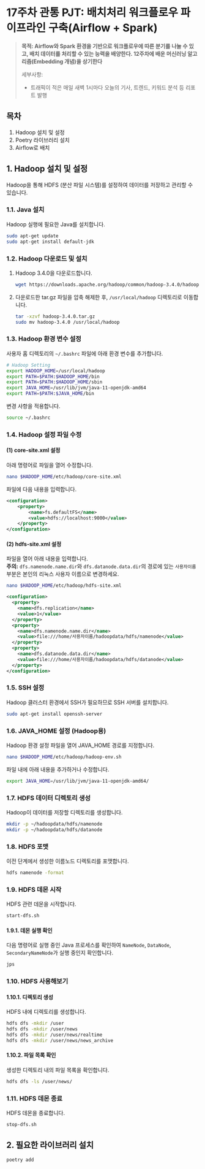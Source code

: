 # 17주차 관통 PJT: 배치처리 워크플로우 파이프라인 구축(Airflow + Spark)


> **목적: Airflow와 Spark 환경을 기반으로 워크플로우에 따른 분기를 나눌 수 있고, 배치 데이터를 처리할 수 있는 능력을 배양한다. 12주차에 배운 머신러닝 알고리즘(Embedding 개념)을 상기한다**
>
> 세부사항:
> - 트래픽이 적은 매일 새벽 1시마다 오늘의 기사, 트렌드, 키워드 분석 등 리포트 발행

## 목차
1. Hadoop 설치 및 설정
2. Poetry 라이브러리 설치
3. Airflow로 배치


## 1. Hadoop 설치 및 설정
Hadoop을 통해 HDFS (분산 파일 시스템)를 설정하여 데이터를 저장하고 관리할 수 있습니다.

### 1.1. Java 설치

Hadoop 실행에 필요한 Java를 설치합니다.

```bash
sudo apt-get update
sudo apt-get install default-jdk
```

### 1.2. Hadoop 다운로드 및 설치

1. Hadoop 3.4.0을 다운로드합니다.

   ```bash
   wget https://downloads.apache.org/hadoop/common/hadoop-3.4.0/hadoop-3.4.0.tar.gz
   ```

2. 다운로드한 tar.gz 파일을 압축 해제한 후, `/usr/local/hadoop` 디렉토리로 이동합니다.

   ```bash
   tar -xzvf hadoop-3.4.0.tar.gz
   sudo mv hadoop-3.4.0 /usr/local/hadoop
   ```

### 1.3. Hadoop 환경 변수 설정

사용자 홈 디렉토리의 `~/.bashrc` 파일에 아래 환경 변수를 추가합니다.

```bash
# Hadoop Setting
export HADOOP_HOME=/usr/local/hadoop
export PATH=$PATH:$HADOOP_HOME/bin
export PATH=$PATH:$HADOOP_HOME/sbin
export JAVA_HOME=/usr/lib/jvm/java-11-openjdk-amd64
export PATH=$PATH:$JAVA_HOME/bin
```

변경 사항을 적용합니다.

```bash
source ~/.bashrc
```

### 1.4. Hadoop 설정 파일 수정

#### (1) core-site.xml 설정

아래 명령어로 파일을 열어 수정합니다.

```bash
nano $HADOOP_HOME/etc/hadoop/core-site.xml
```

파일에 다음 내용을 입력합니다.

```xml
<configuration>
    <property>
        <name>fs.defaultFS</name>
        <value>hdfs://localhost:9000</value>
    </property>
</configuration>
```

#### (2) hdfs-site.xml 설정

파일을 열어 아래 내용을 입력합니다.  
**주의:** `dfs.namenode.name.dir`와 `dfs.datanode.data.dir`의 경로에 있는 `사용자이름` 부분은 본인의 리눅스 사용자 이름으로 변경하세요.

```bash
nano $HADOOP_HOME/etc/hadoop/hdfs-site.xml
```

```xml
<configuration>
  <property>
    <name>dfs.replication</name>
    <value>1</value>
  </property>
  <property>
    <name>dfs.namenode.name.dir</name>
    <value>file:///home/사용자이름/hadoopdata/hdfs/namenode</value>
  </property>
  <property>
    <name>dfs.datanode.data.dir</name>
    <value>file:///home/사용자이름/hadoopdata/hdfs/datanode</value>
  </property>
</configuration>
```

### 1.5. SSH 설정

Hadoop 클러스터 환경에서 SSH가 필요하므로 SSH 서버를 설치합니다.

```bash
sudo apt-get install openssh-server
```

### 1.6. JAVA_HOME 설정 (Hadoop용)

Hadoop 환경 설정 파일을 열어 JAVA_HOME 경로를 지정합니다.

```bash
nano $HADOOP_HOME/etc/hadoop/hadoop-env.sh
```

파일 내에 아래 내용을 추가하거나 수정합니다.

```bash
export JAVA_HOME=/usr/lib/jvm/java-11-openjdk-amd64/
```

### 1.7. HDFS 데이터 디렉토리 생성

Hadoop이 데이터를 저장할 디렉토리를 생성합니다.

```bash
mkdir -p ~/hadoopdata/hdfs/namenode
mkdir -p ~/hadoopdata/hdfs/datanode
```

### 1.8. HDFS 포맷

이전 단계에서 생성한 이름노드 디렉토리를 포맷합니다.

```bash
hdfs namenode -format
```

### 1.9. HDFS 데몬 시작

HDFS 관련 데몬을 시작합니다.

```bash
start-dfs.sh
```

#### 1.9.1. 데몬 실행 확인

다음 명령어로 실행 중인 Java 프로세스를 확인하여 `NameNode`, `DataNode`, `SecondaryNameNode`가 실행 중인지 확인합니다.

```bash
jps
```

### 1.10. HDFS 사용해보기

#### 1.10.1. 디렉토리 생성

HDFS 내에 디렉토리를 생성합니다.

```bash
hdfs dfs -mkdir /user
hdfs dfs -mkdir /user/news
hdfs dfs -mkdir /user/news/realtime
hdfs dfs -mkdir /user/news/news_archive
```

#### 1.10.2. 파일 목록 확인

생성한 디렉토리 내의 파일 목록을 확인합니다.

```bash
hdfs dfs -ls /user/news/
```

### 1.11. HDFS 데몬 종료

HDFS 데몬을 종료합니다.

```bash
stop-dfs.sh
```


## 2. 필요한 라이브러리 설치

```bash
poetry add
```
